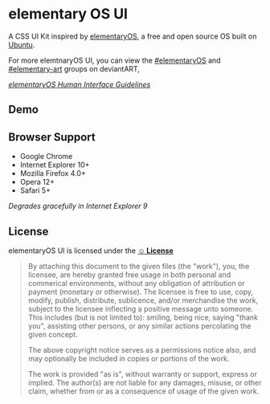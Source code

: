 # elementary OS UI

A CSS UI Kit inspired by [elementaryOS](http://elementaryos.org/), a free and open source OS built on [Ubuntu](http://www.ubuntu.com/).

For more elemtnaryOS UI, you can view the [#elementaryOS](http://elementaryos.deviantart.com/) and [#elementary-art](http://elementary-art.deviantart.com/) groups on deviantART,

*[elementaryOS Human Interface Guidelines](http://elementaryos.org/docs/human-interface-guidelines)*

## Demo



## Browser Support

* Google Chrome
* Internet Explorer 10+
* Mozilla Firefox 4.0+
* Opera 12+
* Safari 5+

*Degrades gracefully in Internet Explorer 9*

## License

elementaryOS UI is licensed under the **[&#9786; License](http://licence.visualidiot.com/)**

> By attaching this document to the given files (the "work"), you, the licensee, are hereby granted free usage in both personal and commerical environments, without any obligation of attribution or payment (monetary or otherwise). The licensee is free to use, copy, modify, publish, distribute, sublicence, and/or merchandise the work, subject to the licensee inflecting a positive message unto someone. This includes (but is not limited to): smiling, being nice, saying "thank you", assisting other persons, or any similar actions percolating the given concept.
>
> The above copyright notice serves as a permissions notice also, and may optionally be included in copies or portions of the work.
>
> The work is provided "as is", without warranty or support, express or implied. The author(s) are not liable for any damages, misuse, or other claim, whether from or as a consequence of usage of the given work.
